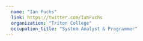 ```yaml
---
  name: "Ian Fuchs"
  link: https://twitter.com/IanFuchs
  organization: "Triton College"
  occupation_title: "System Analyst & Programmer"
---
```

